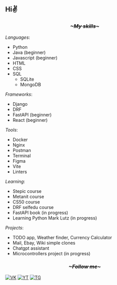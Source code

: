 ## Hi✌ 
### <p align=center><i>~~~~~~~~~~~My skills~~~~~~~~~~~</i></p>

*Languages*:
- Python
- Java (beginner)
- Javascript (beginner)
- HTML
- CSS
- SQL
  - SQLite
  - MongoDB

*Frameworks*:
- Django
- DRF
- FastAPI (beginner)
- React (beginner)

*Tools*:
- Docker
- Nginx
- Postman
- Terminal
- Figma
- Vite
- Linters

*Learning*:
- Stepic course
- Metanit course
- CS50 course
- DRF selfedu course
- FastAPI book (in progress)
- Learning Python Mark Lutz (in progress)

*Projects*:
- TODO app, Weather finder, Currency Сalculator
- Mail, Ebay, Wiki simple clones
- Chatgpt assistant
- Microcontrollers project (in progress)

### <p align=center><i>~~~~~~~~~~~Follow me~~~~~~~~~~~</i></p>

[![VK](https://img.shields.io/badge/-VK-pink?style=for-the-badge&logo=vk&logoColor=blue)](https://vk.com/kematin)
[![YT](https://img.shields.io/badge/-Youtube-pink?style=for-the-badge&logo=Youtube&logoColor=red)](https://www.youtube.com/channel/UCl7iXtUkWgJsLgZgovCBChg)
[![TG](https://img.shields.io/badge/-Telegram-pink?style=for-the-badge&logo=telegram&logoColor=blue)](https://t.me/kematinl)
